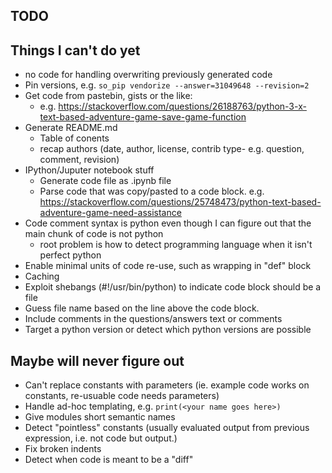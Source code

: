 TODO
----

Things I can't do yet
---------------------
- no code for handling overwriting previously generated code
- Pin versions, e.g. `so_pip vendorize --answer=31049648 --revision=2`
- Get code from pastebin, gists or the like:
   - e.g. https://stackoverflow.com/questions/26188763/python-3-x-text-based-adventure-game-save-game-function
- Generate README.md
    - Table of conents
    - recap authors (date, author, license, contrib type- e.g. question, comment, revision)
- IPython/Juputer notebook stuff
   - Generate code file as .ipynb file
   - Parse code that was copy/pasted to a code block.
     e.g. https://stackoverflow.com/questions/25748473/python-text-based-adventure-game-need-assistance
- Code comment syntax is python even though I can figure out that the main chunk of code is not python
    - root problem is how to detect programming language when it isn't perfect python
- Enable minimal units of code re-use, such as wrapping in "def" block
- Caching
- Exploit shebangs (#!/usr/bin/python) to indicate code block should be a file
- Guess file name based on the line above the code block.
- Include comments in the questions/answers text or comments
- Target a python version or detect which python versions are possible

Maybe will never figure out
------
- Can't replace constants with parameters (ie. example code works on constants, re-usuable code needs parameters)
- Handle ad-hoc templating, e.g. `print(<your name goes here>)`
- Give modules short semantic names
- Detect "pointless" constants (usually evaluated output from previous expression, i.e. not code but output.)
- Fix broken indents
- Detect when code is meant to be a "diff"
